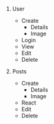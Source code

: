 1. User
    * Create
        * Details
        * Image
    * Login
    * View
    * Edit
    * Delete

2. Posts
    * Create
        * Details
        * Image
    * React
    * Edit
    * Delete